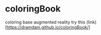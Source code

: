 # coloringBook
coloring base augmented reality try this (link)[https://dramdani.github.io/coloringBook/]

